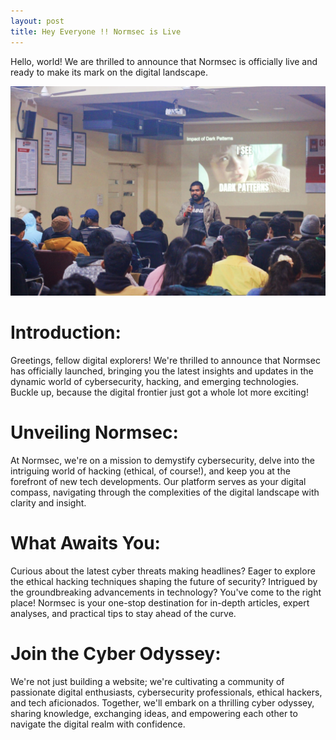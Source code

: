 ```yaml
---
layout: post
title: Hey Everyone !! Normsec is Live
---
```


Hello, world! We are thrilled to announce that Normsec is officially live and ready to make its mark on the digital landscape.

![Alt text](https://raw.githubusercontent.com/testingmyservice/normseec-assets/main/WhatsApp%20Image%202024-01-24%20at%2010.40.37%20PM.jpeg)

# Introduction:
Greetings, fellow digital explorers! We're thrilled to announce that Normsec has officially launched, bringing you the latest insights and updates in the dynamic world of cybersecurity, hacking, and emerging technologies. Buckle up, because the digital frontier just got a whole lot more exciting!

# Unveiling Normsec:
At Normsec, we're on a mission to demystify cybersecurity, delve into the intriguing world of hacking (ethical, of course!), and keep you at the forefront of new tech developments. Our platform serves as your digital compass, navigating through the complexities of the digital landscape with clarity and insight.

# What Awaits You:
Curious about the latest cyber threats making headlines? Eager to explore the ethical hacking techniques shaping the future of security? Intrigued by the groundbreaking advancements in technology? You've come to the right place! Normsec is your one-stop destination for in-depth articles, expert analyses, and practical tips to stay ahead of the curve.

# Join the Cyber Odyssey:
We're not just building a website; we're cultivating a community of passionate digital enthusiasts, cybersecurity professionals, ethical hackers, and tech aficionados. Together, we'll embark on a thrilling cyber odyssey, sharing knowledge, exchanging ideas, and empowering each other to navigate the digital realm with confidence.
